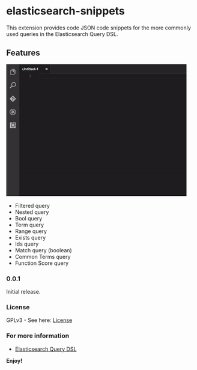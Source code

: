 # elasticsearch-snippets

This extension provides code JSON code snippets for the more commonly used queries in the Elasticsearch Query DSL.

## Features

![in action](images/action.gif)

* Filtered query
* Nested query
* Bool query
* Term query
* Range query
* Exists query
* Ids query
* Match query (boolean)
* Common Terms query
* Function Score query

### 0.0.1

Initial release.

### License

GPLv3 - See here: [License](https://github.com/andricDu/elasticsearch-snippets/blob/master/LICENSE.md)

### For more information

* [Elasticsearch Query DSL](https://www.elastic.co/guide/en/elasticsearch/reference/current/query-dsl.html)

**Enjoy!**